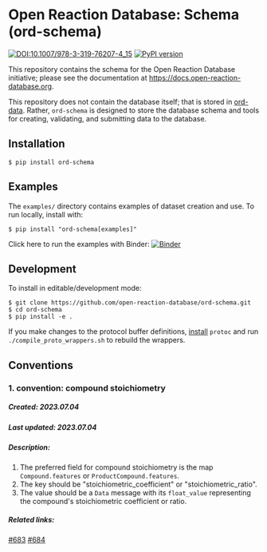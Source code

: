 # Open Reaction Database: Schema (ord-schema)

[![DOI:10.1007/978-3-319-76207-4_15](https://zenodo.org/badge/DOI/10.1021/jacs.1c09820.svg)](https://doi.org/10.1021/jacs.1c09820)
[![PyPI version](https://badge.fury.io/py/ord-schema.svg)](https://badge.fury.io/py/ord-schema)

This repository contains the schema for the Open Reaction Database initiative; please see the documentation
at https://docs.open-reaction-database.org.

This repository does not contain the database itself; that is stored
in [ord-data](https://github.com/open-reaction-database/ord-data). Rather, `ord-schema` is
designed to store the database schema and tools for creating, validating, and submitting data to the database.

## Installation

```shell
$ pip install ord-schema
```

## Examples

The `examples/` directory contains examples of dataset creation and use. To run locally, install with:

```shell
$ pip install "ord-schema[examples]"
```

Click here to run the examples with Binder:
[![Binder](https://mybinder.org/badge_logo.svg)](https://mybinder.org/v2/gh/open-reaction-database/ord-schema/HEAD?labpath=examples)

## Development

To install in editable/development mode:

```shell
$ git clone https://github.com/open-reaction-database/ord-schema.git
$ cd ord-schema
$ pip install -e .
```

If you make changes to the protocol buffer definitions, [install](https://grpc.io/docs/protoc-installation/) `protoc`
and run `./compile_proto_wrappers.sh` to rebuild the wrappers.

## Conventions

### 1. convention: compound stoichiometry

##### Created: 2023.07.04

##### Last updated: 2023.07.04

##### Description: 
1. The preferred field for compound stoichiometry is the map `Compound.features` or `ProductCompound.features`.
2. The key should be "stoichiometric_coefficient" or "stoichiometric_ratio".
3. The value should be a `Data` message with its `float_value` representing the compound's stoichiometric 
coefficient or ratio.

##### Related links: 
[#683](https://github.com/open-reaction-database/ord-schema/issues/683) 
[#684](https://github.com/open-reaction-database/ord-schema/pull/684)